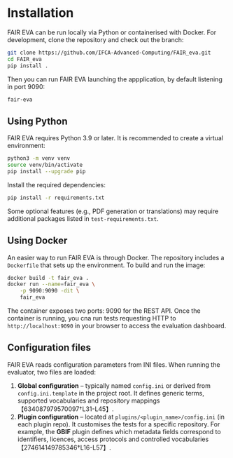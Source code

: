 # Installation

FAIR EVA can be run locally via Python or containerised with Docker. For development, clone the repository and check out the branch:

```bash
git clone https://github.com/IFCA-Advanced-Computing/FAIR_eva.git
cd FAIR_eva
pip install .
```
Then you can run FAIR EVA launching the appplication, by default listening in port 9090:

```bash
fair-eva
```

## Using Python

FAIR EVA requires Python 3.9 or later.  It is recommended to create a virtual environment:

```bash
python3 -m venv venv
source venv/bin/activate
pip install --upgrade pip
```

Install the required dependencies:

```bash
pip install -r requirements.txt
```

Some optional features (e.g., PDF generation or translations) may require additional packages listed in `test-requirements.txt`.

## Using Docker

An easier way to run FAIR EVA is through Docker.  The repository includes a `Dockerfile` that sets up the environment.  To build and run the image:

```bash
docker build -t fair_eva .
docker run --name=fair_eva \
    -p 9090:9090 -dit \
    fair_eva
```

The container exposes two ports: 9090 for the REST API.  Once the container is running, you cna run tests requesting HTTP to `http://localhost:9090` in your browser to access the evaluation dashboard.

## Configuration files

FAIR EVA reads configuration parameters from INI files.  When running the evaluator, two files are loaded:
<!-- TODO: revisar este párrafo -->
1. **Global configuration** – typically named `config.ini` or derived from `config.ini.template` in the project root.  It defines generic terms, supported vocabularies and repository mappings【634087979570097†L31-L45】.
2. **Plugin configuration** – located at `plugins/<plugin_name>/config.ini` (in each plugin repo).  It customises the tests for a specific repository.  For example, the **GBIF** plugin defines which metadata fields correspond to identifiers, licences, access protocols and controlled vocabularies【274614149785346†L16-L57】.


